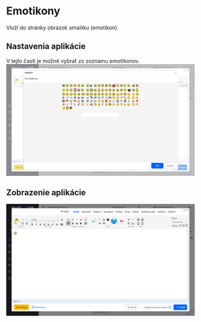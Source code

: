 # Emotikony

Vloží do stránky obrázok smailíku (emotikon).

## Nastavenia aplikácie

V tejto časti je možné vybrať zo zoznamu emotikonov.
![](editor.png)

## Zobrazenie aplikácie

![](emoticon.png)